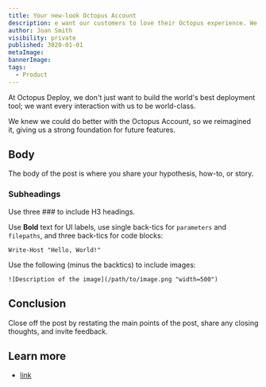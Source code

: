 ```yaml
---
title: Your new-look Octopus Account
description: e want our customers to love their Octopus experience. We knew we could do better with the Octopus Account, so we've redesigned it thoughtfully. Find out what's changed.
author: Joan Smith
visibility: private
published: 3020-01-01
metaImage: 
bannerImage: 
tags:
  - Product
---
```


At Octopus Deploy, we don't just want to build the world's best deployment tool; we want every interaction with us to be world-class. 

We knew we could do better with the Octopus Account, so we reimagined it, giving us a strong foundation for future features.

## Body

The body of the post is where you share your hypothesis, how-to, or story.

### Subheadings

Use three ### to include H3 headings.

Use **Bold** text for UI labels, use single back-tics for `parameters` and `filepaths`, and three back-tics for code blocks:

```
Write-Host "Hello, World!"
```

Use the following (minus the backtics) to include images:

```
![Description of the image](/path/to/image.png "width=500")
```

## Conclusion

Close off the post by restating the main points of the post, share any closing thoughts, and invite feedback.

## Learn more

- [link](https://www.example.com/resource)